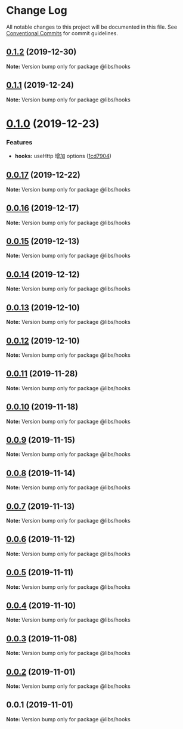 # Change Log

All notable changes to this project will be documented in this file.
See [Conventional Commits](https://conventionalcommits.org) for commit guidelines.

## [0.1.2](https://git.easyops.local/anyclouds/next-libs/compare/@libs/hooks@0.1.1...@libs/hooks@0.1.2) (2019-12-30)

**Note:** Version bump only for package @libs/hooks

## [0.1.1](https://git.easyops.local/anyclouds/next-libs/compare/@libs/hooks@0.1.0...@libs/hooks@0.1.1) (2019-12-24)

**Note:** Version bump only for package @libs/hooks

# [0.1.0](https://git.easyops.local/anyclouds/next-libs/compare/@libs/hooks@0.0.17...@libs/hooks@0.1.0) (2019-12-23)

### Features

- **hooks:** useHttp 增加 options ([1cd7904](https://git.easyops.local/anyclouds/next-libs/commits/1cd7904))

## [0.0.17](https://git.easyops.local/anyclouds/next-libs/compare/@libs/hooks@0.0.16...@libs/hooks@0.0.17) (2019-12-22)

**Note:** Version bump only for package @libs/hooks

## [0.0.16](https://git.easyops.local/anyclouds/next-libs/compare/@libs/hooks@0.0.15...@libs/hooks@0.0.16) (2019-12-17)

**Note:** Version bump only for package @libs/hooks

## [0.0.15](https://git.easyops.local/anyclouds/next-libs/compare/@libs/hooks@0.0.14...@libs/hooks@0.0.15) (2019-12-13)

**Note:** Version bump only for package @libs/hooks

## [0.0.14](https://git.easyops.local/anyclouds/next-libs/compare/@libs/hooks@0.0.13...@libs/hooks@0.0.14) (2019-12-12)

**Note:** Version bump only for package @libs/hooks

## [0.0.13](https://git.easyops.local/anyclouds/next-libs/compare/@libs/hooks@0.0.12...@libs/hooks@0.0.13) (2019-12-10)

**Note:** Version bump only for package @libs/hooks

## [0.0.12](https://git.easyops.local/anyclouds/next-libs/compare/@libs/hooks@0.0.11...@libs/hooks@0.0.12) (2019-12-10)

**Note:** Version bump only for package @libs/hooks

## [0.0.11](https://git.easyops.local/anyclouds/next-libs/compare/@libs/hooks@0.0.10...@libs/hooks@0.0.11) (2019-11-28)

**Note:** Version bump only for package @libs/hooks

## [0.0.10](https://git.easyops.local/anyclouds/next-libs/compare/@libs/hooks@0.0.9...@libs/hooks@0.0.10) (2019-11-18)

**Note:** Version bump only for package @libs/hooks

## [0.0.9](https://git.easyops.local/anyclouds/next-libs/compare/@libs/hooks@0.0.8...@libs/hooks@0.0.9) (2019-11-15)

**Note:** Version bump only for package @libs/hooks

## [0.0.8](https://git.easyops.local/anyclouds/next-libs/compare/@libs/hooks@0.0.7...@libs/hooks@0.0.8) (2019-11-14)

**Note:** Version bump only for package @libs/hooks

## [0.0.7](https://git.easyops.local/anyclouds/next-libs/compare/@libs/hooks@0.0.6...@libs/hooks@0.0.7) (2019-11-13)

**Note:** Version bump only for package @libs/hooks

## [0.0.6](https://git.easyops.local/anyclouds/next-libs/compare/@libs/hooks@0.0.5...@libs/hooks@0.0.6) (2019-11-12)

**Note:** Version bump only for package @libs/hooks

## [0.0.5](https://git.easyops.local/anyclouds/next-libs/compare/@libs/hooks@0.0.4...@libs/hooks@0.0.5) (2019-11-11)

**Note:** Version bump only for package @libs/hooks

## [0.0.4](https://git.easyops.local/anyclouds/next-libs/compare/@libs/hooks@0.0.3...@libs/hooks@0.0.4) (2019-11-10)

**Note:** Version bump only for package @libs/hooks

## [0.0.3](https://git.easyops.local/anyclouds/next-libs/compare/@libs/hooks@0.0.2...@libs/hooks@0.0.3) (2019-11-08)

**Note:** Version bump only for package @libs/hooks

## [0.0.2](https://git.easyops.local/anyclouds/next-libs/compare/@libs/hooks@0.0.1...@libs/hooks@0.0.2) (2019-11-01)

**Note:** Version bump only for package @libs/hooks

## 0.0.1 (2019-11-01)

**Note:** Version bump only for package @libs/hooks
